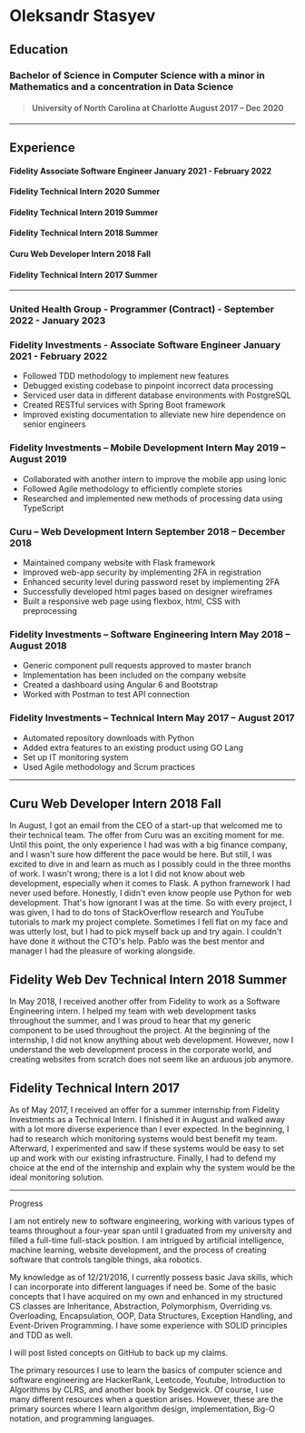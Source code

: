 # Oleksandr Stasyev

## Education 

### Bachelor of Science in Computer Science with a minor in Mathematics and a concentration in Data Science
> ####  University of North Carolina at Charlotte	August 2017 – Dec 2020 

- -------------------------------------------------------------------------------------------------------------------------------------------------------------------------------

## Experience
#### Fidelity Associate Software Engineer January 2021 - February 2022
#### Fidelity Technical Intern 2020 Summer
#### Fidelity Technical Intern 2019 Summer
#### Fidelity Technical Intern 2018 Summer
#### Curu Web Developer Intern 2018 Fall
#### Fidelity Technical Intern 2017 Summer

- -------------------------------------------------------------------------------------------------------------------------------------------------------------------------------
### United Health Group - Programmer (Contract) - September 2022 - January 2023 
### Fidelity Investments - Associate Software Engineer January 2021 - February 2022
- Followed TDD methodology to implement new features
- Debugged existing codebase to pinpoint incorrect data processing
- Serviced user data in different database environments with PostgreSQL
- Created RESTful services with Spring Boot framework
- Improved existing documentation to alleviate new hire dependence on senior engineers
### Fidelity Investments – Mobile Development Intern	May 2019 – August 2019
- Collaborated with another intern to improve the mobile app using Ionic
- Followed Agile methodology to efficiently complete stories
- Researched and implemented new methods of processing data using TypeScript 

### Curu – Web Development Intern September 2018 – December 2018
- Maintained company website with Flask framework
- Improved web-app security by implementing 2FA in registration
- Enhanced security level during password reset by implementing 2FA
- Successfully developed html pages based on designer wireframes
- Built a responsive web page using flexbox, html, CSS with preprocessing 

### Fidelity Investments – Software Engineering Intern	May 2018 – August 2018
- Generic component pull requests approved to master branch
- Implementation has been included on the company website
- Created a dashboard using Angular 6 and Bootstrap
- Worked with Postman to test API connection	

### Fidelity Investments – Technical Intern	May 2017 – August 2017
- Automated repository downloads with Python
- Added extra features to an existing product using GO Lang
- Set up IT monitoring system 
- Used Agile methodology and Scrum practices


- -------------------------------------------------------------------------------------------------------------------------------------------------------------------------------


## Curu Web Developer Intern 2018 Fall
In August, I got an email from the CEO of a start-up that welcomed me to their technical team. The offer from Curu was an exciting moment for me. Until this point, the only experience I had was with a big finance company, and I wasn't sure how different the pace would be here. But still, I was excited to dive in and learn as much as I possibly could in the three months of work. I wasn't wrong; there is a lot I did not know about web development, especially when it comes to Flask. A python framework I had never used before. Honestly, I didn't even know people use Python for web development. That's how ignorant I was at the time. So with every project, I was given, I had to do tons of StackOverflow research and YouTube tutorials to mark my project complete. Sometimes I fell flat on my face and was utterly lost, but I had to pick myself back up and try again. I couldn't have done it without the CTO's help. Pablo was the best mentor and manager I had the pleasure of working alongside.


## Fidelity Web Dev Technical Intern 2018 Summer 
In May 2018, I received another offer from Fidelity to work as a Software Engineering intern. I helped my team with web development tasks throughout the summer, and I was proud to hear that my generic component to be used throughout the project. At the beginning of the internship, I did not know anything about web development. However, now I understand the web development process in the corporate world, and creating websites from scratch does not seem like an arduous job anymore.

## Fidelity Technical Intern 2017
As of May 2017, I received an offer for a summer internship from Fidelity Investments as a Technical Intern. I finished it in August and walked away with a lot more diverse experience than I ever expected. In the beginning, I had to research which monitoring systems would best benefit my team. Afterward, I experimented and saw if these systems would be easy to set up and work with our existing infrastructure. Finally, I had to defend my choice at the end of the internship and explain why the system would be the ideal monitoring solution.  

- -------------------------------------------------------------------------------------------------------------------------------------------------------------------------------


Progress

I am not entirely new to software engineering, working with various types of teams throughout a four-year span until I graduated from my university and filled a full-time full-stack position. I am intrigued by artificial intelligence, machine learning, website development, and the process of creating software that controls tangible things, aka robotics.

My knowledge as of 12/21/2016, I currently possess basic Java skills, which I can incorporate into different languages if need be.
Some of the basic concepts that I have acquired on my own and enhanced in my structured CS classes are Inheritance, Abstraction, Polymorphism, Overriding vs. Overloading, Encapsulation, OOP, Data Structures, Exception Handling, and Event-Driven Programming. I have some experience with SOLID principles and TDD as well.

I will post listed concepts on GitHub to back up my claims.

The primary resources I use to learn the basics of computer science and software engineering are HackerRank, Leetcode, Youtube, Introduction to Algorithms by CLRS, and another book by Sedgewick. Of course, I use many different resources when a question arises. However, these are the primary sources where I learn algorithm design, implementation, Big-O notation, and programming languages.



